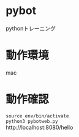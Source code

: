 # pybot
pythonトレーニング

# 動作環境
mac

# 動作確認
```source env/bin/activate```  
```python3 pybotweb.py```  
http://localhost:8080/hello
